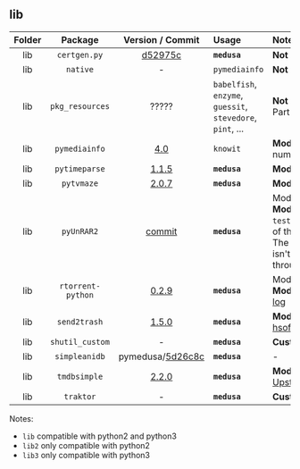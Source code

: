 ## lib
 Folder  |  Package  |  Version / Commit  | Usage | Notes
:------: | :-------: | :----------------: | :---- | :----
lib | `certgen.py` | [d52975c](https://github.com/pyca/pyopenssl/blob/d52975cef3a36e18552aeb23de7c06aa73d76454/examples/certgen.py) | **`medusa`** | **Not a package**
lib | `native` | - | `pymediainfo` | **Not a package**
lib | `pkg_resources` | ????? | `babelfish`, `enzyme`, `guessit`, `stevedore`, `pint`, ... | **Not a package**<br>Part of `setuptools`
lib | `pymediainfo` | [4.0](https://pypi.org/project/pymediainfo/4.0/) | `knowit` | **Modified**: Version number fixed
lib | `pytimeparse` | [1.1.5](https://pypi.org/project/pytimeparse/1.1.5/) | **`medusa`** | **Modified**: [#1792](https://github.com/pymedusa/Medusa/pull/1792)
lib | `pytvmaze` | [2.0.7](https://pypi.org/project/pytvmaze/2.0.7/) | **`medusa`** | **Modified**: [#1706](https://github.com/pymedusa/Medusa/pull/1706)
lib | `pyUnRAR2` | [commit](https://github.com/kyegupov/py-unrar2/tree/186a4c1feb9ef3d96a2331f8fb3ebf88036e15e5) | **`medusa`** | Module: `unrar2`<br>**Modified**: [#5096](https://github.com/pymedusa/Medusa/pull/5096)<br>`test.rar` is not part of the package<br>The `UnRARDLL` folder isn't installed through `pip`
lib | `rtorrent-python` | [0.2.9](https://pypi.org/project/rtorrent-python/0.2.9/) | **`medusa`** | Module: `rtorrent`<br>**Modified**: [commit log](https://github.com/pymedusa/Medusa/commits/master/lib/rtorrent)
lib | `send2trash` | [1.5.0](https://pypi.org/project/Send2Trash/1.5.0/) | **`medusa`** | **Modified**: Applied [hsoft/send2trash#33](https://github.com/hsoft/send2trash/pull/33)
lib | `shutil_custom` | - | **`medusa`** | **Custom**
lib | `simpleanidb` | pymedusa/[5d26c8c](https://github.com/pymedusa/simpleanidb/tree/5d26c8c146891225c05651821ef34ced0c118221) | **`medusa`** | -
lib | `tmdbsimple` | [2.2.0](https://pypi.org/project/tmdbsimple/2.2.0/) | **`medusa`** | **Modified**: [#4026](https://github.com/pymedusa/Medusa/pull/4026) -- [Upstream PR](https://github.com/celiao/tmdbsimple/pull/52)
lib | `traktor` | - | **`medusa`** | **Custom**

Notes:
 - `lib` compatible with python2 and python3
 - `lib2` only compatible with python2
 - `lib3` only compatible with python3
